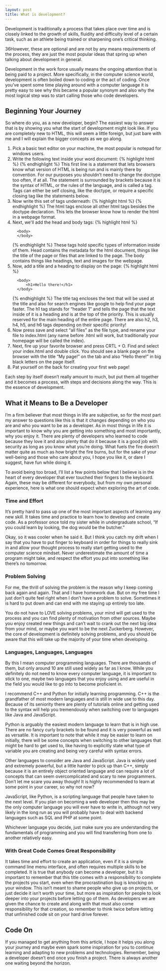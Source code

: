 ```yaml
---
layout: post
title: What is development?
---
```


Development is traditionally a process that takes place over time and is closely linked to the growth of skills, fluidity and difficulty level of a certain task, such as an athlete being trained or sharpening one’s critical thinking.

36However, these are optional and are not by any means requirements of the process, they are just the most popular ideas that spring up when talking about development in general.

Development in the work force usually means the ongoing attention that is being paid to a project. More specifically, in the computer science world, development is often boiled down to coding or the act of coding. Once you’ve spent some time playing around with a computer language it is pretty easy to see why this became a popular synonym and also why the most logical step was to start calling those who code developers.

## Beginning Your Journey

So where do you, as a new developer, begin? The easiest way to answer that is by showing you what the start of development might look like. If you are completely new to HTML, this will seem a little foreign, but just bare with me and I will explain the bigger concepts as we go along.

<ol>
  <li> Pick a basic text editor on your machine, the most popular is notepad for windows users.</li>

  <li>Write the following text inside your word document:  
  {% highlight html %}
  <!DOCTYPE html>
  {% endhighlight %}  
  This first line is a statement that lets browsers know what version of HTML is being run and is mainly there by convention. For our purposes you shouldn’t need to change the doctype too often, if at all. The statement is surrounded by brackets because it is the syntax of HTML, or the rules of the language, and is called a tag. Tags can either be self closing, like the doctype, or require a specific closing tag like the statements below.
  </li>

  <li>
   Now write this set of tags underneath:
   {% highlight html %}
   <!DOCTYPE html>
   <html>
   </html>
   {% endhighlight %}
   The html tags enclose all other html tags besides the doctype declaration. This lets the browser know how to render the html in a webpage format.
  </li>

  <li>
  Next, we'll add the head and body tags:
  {% highlight html %}
  <!DOCTYPE html>
  <html>  
      <head>
      </head>

      <body>
      </body>
  </html>
  {% endhighlight %}
  These tags hold specific types of information inside of them. Head contains the metadata for the html document, things like the title of the page or files that are linked to the page. The body contains things like headings, text and images for the webpage.
  </li>

  <li>
  Now, add a title and a heading to display on the page:
  {% highlight html %}
  <!DOCTYPE html>
  <html>
      <head>
          <title>My page!</title>
      </head>

      <body>
          <h1>Hello there!</h1>
      </body>
  </html>
  {% endhighlight %}
  The title tag encloses the text that will be used at the title and also for search engines like google to help find your page faster. The h1 tag stands for “header 1” and tells the page that the text inside of it is a heading and is at the top of the priority. This is usually reserved for the main heading of the entire page. There are also h2, h3, h4, h5, and h6 tags depending on their specific priority!   
  </li>

  <li>
  Now press save and select “all files” as the file type, and rename your file to index.html (any name before .html will work, but traditionally your homepage will be called the index).
  </li>

  <li>
  Next, fire up your favorite browser and press CRTL + O. Find and select your index.html and double click. You should see a blank page on the browser with the title “My page!” on the tab and also “Hello there!” in big black letters on the page itself.
  </li>

  <li>
  Pat yourself on the back for creating your first web page!
  </li>
</ol>

Each step by itself doesn’t really amount to much, but put them all together and it becomes a process, with steps and decisions along the way. This is the essence of development.

## What it Means to Be a Developer

I’m a firm believer that most things in life are subjective, so for the most part my answer to questions like this is that it changes depending on who you are and who you want to be as a developer. As in most things in life it is important to know why you are getting into something and most importantly, why you enjoy it. There are plenty of developers who learned to code because they love it and also plenty that do it because it is a good job with security as long as you know what you’re doing. What fuels the fire doesn’t matter quite as much as how bright the fire burns, but for the sake of your well-being and those who care about you, I hope you like it, or dare I suggest, have fun while doing it.

To avoid being too broad, I’ll list a few points below that I believe is in the heart of every developer that ever touched their fingers to the keyboard. Again, these may be different for everybody, but from my own personal experience, here is what one should expect when exploring the art of code.  

### Time and Effort

It’s pretty hard to pass up one of the most important aspects of learning any new skill. It takes time and practice to learn how to develop and create code. As a professor once told my sister while in undergraduate school, “If you could learn by looking, the dog would be the butcher.”

Okay, so it was cooler when he said it. But I think you catch my drift when I say that you have to put finger to keyboard in order for things to really sink in and allow your thought process to really start getting used to the computer science mindset. Never underestimate the amount of time a program might take, and respect the effort you put into something like there’s no tomorrow.

### Problem Solving

For me, the thrill of solving the problem is the reason why I keep coming back again and again. That and I have homework due. But on my free time I just don’t quite feel right when I don’t have a problem to solve. Sometimes it is hard to put down and can end with me staying up entirely too late.

You do not have to LOVE solving problems, your mind will get used to the process and you can find plenty of motivation from other sources. Maybe you enjoy created new things and can’t wait to crank out the next big idea from your mind, or maybe you want to be the next Zuckerberg. However, the core of development is definitely solving problems, and you should be aware that this will take up the majority of your time when developing.

### Languages, Languages, Languages

By this I mean computer programming languages. There are thousands of them, but only around 10 are still used widely as far as I know. While you definitely do not need to know every computer language, it is important to stick to one, maybe two languages that you enjoy using and are useful in the field you would like to go into to become proficient in.  

I recommend C++  and Python for initially learning programming. C++ is the grandfather of most modern languages and is still in wide use to this day. Because of its seniority there are plenty of tutorials online and getting used to the syntax will help you tremendously when switching over to languages like Java and JavaScript.

Python is arguably the easiest modern language to learn that is in high use. There are no fancy curly brackets to be found and it is very powerful as well as versatile. It is important to note that while it may be easier to learn on initially, there will be some concepts when switching to other languages that might be hard to get used to, like having to explicitly state what type of variable you are creating and being very careful with syntax errors.

Other languages to consider are Java and JavaScript. Java is widely used and extremely powerful, but a little harder to pick up than C++, simply because it is an entirely object oriented language and can require a lot of concepts that can seem overcomplicated and scary to new programmers. Don’t let me scare you away though! It is highly recommended to learn at some point in your career, so why not now?

JavaScript, like Python, is a scripting language that people have taken to the next level. If you plan on becoming a web developer then this may be the only computer language you will ever have to write in, although not very likely in the long run as you will probably have to deal with backend languages such as SQL and PHP at some point.  

Whichever language you decide, just make sure you are understanding the fundamentals of programming and you will find transferring from one to another relatively easy.  

### With Great Code Comes Great Responsibility

It takes time and effort to create an application, even if it is a simple command line menu interface, and often requires multiple skills to be completed. It is true that anybody can become a developer, but it is important to remember that this title comes with a responsibility to complete the projects you start, even when the procrastination bug is knocking on your window. This isn’t meant to shame people who give up on projects, or just decide it isn’t worth your time, but more as inspiration for people to look deeper into your projects before letting go of them. As developers we are given the chance to create and along with that must also come responsibility for that creation, so remember to think twice before letting that unfinished code sit on your hard drive forever.

## Code On

If you managed to get anything from this article, I hope it helps you along your journey and maybe even spark some inspiration for you to continue learning and adapting to new problems and technologies. Remember, being a developer doesn’t end once you finish a project. There is always another one waiting beyond the horizon.
